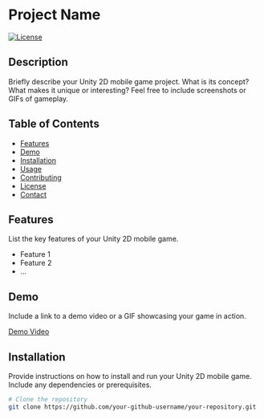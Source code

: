 # Project Name

[![License](https://img.shields.io/badge/License-MIT-blue.svg)](https://opensource.org/licenses/MIT)

## Description

Briefly describe your Unity 2D mobile game project. What is its concept? What makes it unique or interesting? Feel free to include screenshots or GIFs of gameplay.

## Table of Contents

- [Features](#features)
- [Demo](#demo)
- [Installation](#installation)
- [Usage](#usage)
- [Contributing](#contributing)
- [License](#license)
- [Contact](#contact)

## Features

List the key features of your Unity 2D mobile game.

- Feature 1
- Feature 2
- ...

## Demo

Include a link to a demo video or a GIF showcasing your game in action.

[Demo Video](link_to_demo_video)

## Installation

Provide instructions on how to install and run your Unity 2D mobile game. Include any dependencies or prerequisites.

```bash
# Clone the repository
git clone https://github.com/your-github-username/your-repository.git
